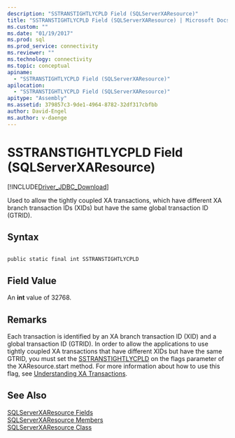 ```yaml
---
description: "SSTRANSTIGHTLYCPLD Field (SQLServerXAResource)"
title: "SSTRANSTIGHTLYCPLD Field (SQLServerXAResource) | Microsoft Docs"
ms.custom: ""
ms.date: "01/19/2017"
ms.prod: sql
ms.prod_service: connectivity
ms.reviewer: ""
ms.technology: connectivity
ms.topic: conceptual
apiname: 
  - "SSTRANSTIGHTLYCPLD Field (SQLServerXAResource)"
apilocation: 
  - "SSTRANSTIGHTLYCPLD Field (SQLServerXAResource)"
apitype: "Assembly"
ms.assetid: 379857c3-9de1-4964-8782-32df317cbfbb
author: David-Engel
ms.author: v-daenge
---
```

# SSTRANSTIGHTLYCPLD Field (SQLServerXAResource)
[!INCLUDE[Driver_JDBC_Download](../../../includes/driver_jdbc_download.md)]

  Used to allow the tightly coupled XA transactions, which have different XA branch transaction IDs (XIDs) but have the same global transaction ID (GTRID).  
  
## Syntax  
  
```  
  
public static final int SSTRANSTIGHTLYCPLD  
```  
  
## Field Value  
 An **int** value of 32768.  
  
## Remarks  
 Each transaction is identified by an XA branch transaction ID (XID) and a global transaction ID (GTRID). In order to allow the applications to use tightly coupled XA transactions that have different XIDs but have the same GTRID, you must set the [SSTRANSTIGHTLYCPLD](../../../connect/jdbc/reference/sstranstightlycpld-field-sqlserverxaresource.md) on the flags parameter of the XAResource.start method. For more information about how to use this flag, see [Understanding XA Transactions](../../../connect/jdbc/understanding-xa-transactions.md).  
  
## See Also  
 [SQLServerXAResource Fields](../../../connect/jdbc/reference/sqlserverxaresource-fields.md)   
 [SQLServerXAResource Members](../../../connect/jdbc/reference/sqlserverxaresource-members.md)   
 [SQLServerXAResource Class](../../../connect/jdbc/reference/sqlserverxaresource-class.md)  
  
  
